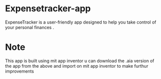 # Expensetracker-app
ExpenseTracker is a user-friendly app designed to help you take control of your personal finances . 

# Note 
This app is built using mit app inventor u can download the .aia version of the app from the above and import on mit app inventor to make furthur improvements
